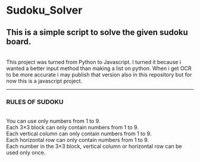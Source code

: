 # Sudoku_Solver


## This is a simple script to solve the given sudoku board. 
<br>
This project was turned from Python to Javascript. I turned it because i wanted a better input method than making a list on python. When i get OCR to be more accurate i may publish that version also in this repository but for now this is a javascript project.
<hr>

### RULES OF SUDOKU 
<br>
You can use only numbers from 1 to 9.<br>
Each 3×3 block can only contain numbers from 1 to 9.<br>
Each vertical column can only contain numbers from 1 to 9.<br>
Each horizontal row can only contain numbers from 1 to 9.<br>
Each number in the 3×3 block, vertical column or horizontal row can be used only once.

